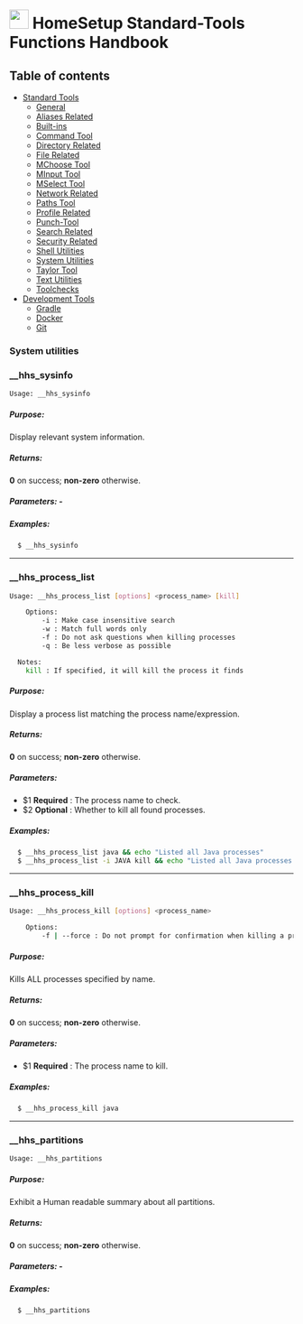 # <img src="https://iili.io/HvtxC1S.png"  width="34" height="34"> HomeSetup Standard-Tools Functions Handbook

## Table of contents

<!-- toc -->
- [Standard Tools](../../functions.md#standard-tools)
  * [General](general.md#general-functions)
  * [Aliases Related](aliases-related.md#aliases-related-functions)
  * [Built-ins](built-ins.md#built-ins-functions)
  * [Command Tool](command-tool.md#command-tool)
  * [Directory Related](directory-related.md#directory-related-functions)
  * [File Related](file-related.md#file-related-functions)
  * [MChoose Tool](mchoose-tool.md#mchoose-tool)
  * [MInput Tool](minput-tool.md#minput-tool)
  * [MSelect Tool](mselect-tool.md#mselect-tool)
  * [Network Related](network-related.md#network-related-functions)
  * [Paths Tool](paths-tool.md#paths-tool)
  * [Profile Related](profile-related.md#profile-related-functions)
  * [Punch-Tool](punch-tool.md#punch-tool)
  * [Search Related](search-related.md#search-related-functions)
  * [Security Related](security-related.md#security-related-functions)
  * [Shell Utilities](shell-utilities.md#shell-utilities)
  * [System Utilities](system-utilities.md#system-utilities)
  * [Taylor Tool](taylor-tool.md#taylor-tool)
  * [Text Utilities](text-utilities.md#text-utilities)
  * [Toolchecks](toolchecks.md#tool-checks-functions)
- [Development Tools](../../functions.md#development-tools)
  * [Gradle](../dev-tools/gradle-tools.md#gradle-functions)
  * [Docker](../dev-tools/docker-tools.md#docker-functions)
  * [Git](../dev-tools/git-tools.md#git-functions)
<!-- tocstop -->


### System utilities

### __hhs_sysinfo

```bash
Usage: __hhs_sysinfo
```

##### **Purpose**:

Display relevant system information.

##### **Returns**:

**0** on success; **non-zero** otherwise.

##### **Parameters**: -

##### **Examples:**

```bash
  $ __hhs_sysinfo
```

------
### __hhs_process_list

```bash
Usage: __hhs_process_list [options] <process_name> [kill]

    Options:
        -i : Make case insensitive search
        -w : Match full words only
        -f : Do not ask questions when killing processes
        -q : Be less verbose as possible

  Notes:
    kill : If specified, it will kill the process it finds
```

##### **Purpose**:

Display a process list matching the process name/expression.

##### **Returns**:

**0** on success; **non-zero** otherwise.

##### **Parameters**: 

  - $1 __Required__ : The process name to check.
  - $2 __Optional__ : Whether to kill all found processes.

##### **Examples:**

```bash
  $ __hhs_process_list java && echo "Listed all Java processes"
  $ __hhs_process_list -i JAVA kill && echo "Listed all Java processes and killing them"
```

------
### __hhs_process_kill

```bash
Usage: __hhs_process_kill [options] <process_name>

    Options:
        -f | --force : Do not prompt for confirmation when killing a process
```

##### **Purpose**:

Kills ALL processes specified by name.

##### **Returns**:

**0** on success; **non-zero** otherwise.

##### **Parameters**: 

  - $1 __Required__ : The process name to kill.

##### **Examples:**

```bash
  $ __hhs_process_kill java
```

------
### __hhs_partitions

```bash
Usage: __hhs_partitions
```

##### **Purpose**:

Exhibit a Human readable summary about all partitions.

##### **Returns**:

**0** on success; **non-zero** otherwise.

##### **Parameters**: -

##### **Examples:**

```bash
  $ __hhs_partitions
```
